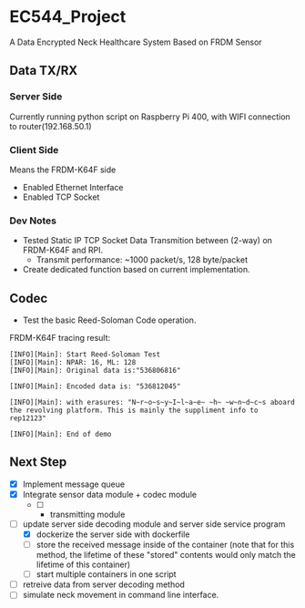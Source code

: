 # EC544_Project
A Data Encrypted Neck Healthcare System Based on FRDM Sensor

## Data TX/RX 

### Server Side
Currently running python script on Raspberry Pi 400, with WIFI connection to router(192.168.50.1)

### Client Side
Means the FRDM-K64F side
- Enabled Ethernet Interface
- Enabled TCP Socket

### Dev Notes
- Tested Static IP TCP Socket Data Transmition between (2-way) on FRDM-K64F and RPI. 
  - Transmit performance: ~1000 packet/s, 128 byte/packet
- Create dedicated function based on current implementation. 

## Codec
- Test the basic Reed-Soloman Code operation. 
  
FRDM-K64F tracing result:
```plaintext
[INFO][Main]: Start Reed-Soloman Test
[INFO][Main]: NPAR: 16, ML: 128
[INFO][Main]: Original data is:"536806816"

[INFO][Main]: Encoded data is: "536812045"

[INFO][Main]: with erasures: "N~r~o~s~y~I~l~a~e~ ~h~ ~w~n~d~c~s aboard the revolving platform. This is mainly the suppliment info to rep12123"

[INFO][Main]: End of demo
```

## Next Step
- [x] Implement message queue 
- [x] Integrate sensor data module + codec module 
  - [ ] + transmitting module 
- [ ] update server side decoding module and server side service program
  - [x] dockerize the server side with dockerfile
  - [ ] store the received message inside of the container (note that for this method, the lifetime of these "stored" contents would only match the lifetime of this container)
  - [ ] start multiple containers in one script
- [ ] retreive data from server decoding method 
- [ ] simulate neck movement in command line interface.